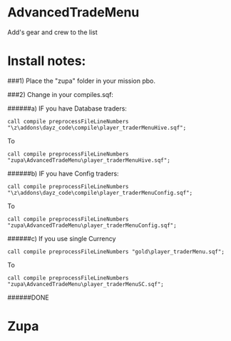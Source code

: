 AdvancedTradeMenu
=================

Add's gear and crew to the list


Install notes:
==============

###1) Place the "zupa" folder in your mission pbo. 

###2) Change in your compiles.sqf:

######a) IF you have Database traders:

```
call compile preprocessFileLineNumbers "\z\addons\dayz_code\compile\player_traderMenuHive.sqf";
```

To

```
call compile preprocessFileLineNumbers "zupa\AdvancedTradeMenu\player_traderMenuHive.sqf";
```

######b) IF you have Config traders:

```
call compile preprocessFileLineNumbers "\z\addons\dayz_code\compile\player_traderMenuConfig.sqf";
```

To

```
call compile preprocessFileLineNumbers "zupa\AdvancedTradeMenu\player_traderMenuConfig.sqf";
```

######c) If you use single Currency

```
call compile preprocessFileLineNumbers "gold\player_traderMenu.sqf";
```

To

```
call compile preprocessFileLineNumbers "zupa\AdvancedTradeMenu\player_traderMenuSC.sqf";
```

######DONE

Zupa
====